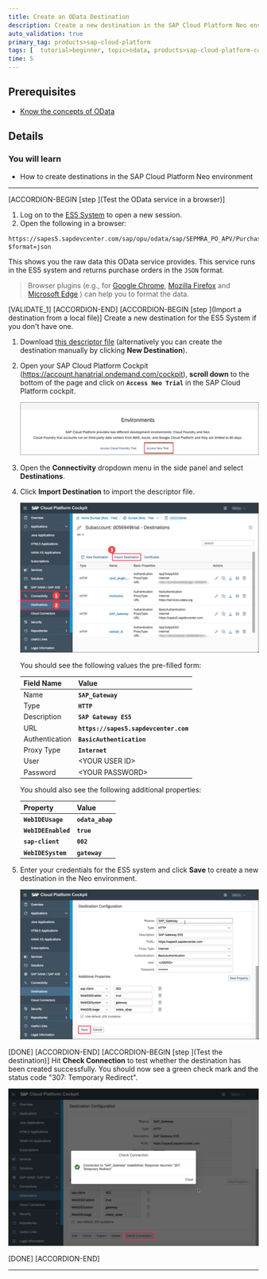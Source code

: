 ```yaml
---
title: Create an OData Destination
description: Create a new destination in the SAP Cloud Platform Neo environment for a purchase order OData service.
auto_validation: true
primary_tag: products>sap-cloud-platform
tags: [  tutorial>beginner, topic>odata, products>sap-cloud-platform-connectivity ]
time: 5
---
```


## Prerequisites  
 - [Know the concepts of OData](https://developers.sap.com/tutorials/odata-01-intro-origins.html)

## Details
### You will learn  
  - How to create destinations in the SAP Cloud Platform Neo environment

---

[ACCORDION-BEGIN [step ](Test the OData service in a browser)]

1. Log on to the [ES5 System](https://sapes5.sapdevcenter.com) to open a new session.
2. Open the following in a browser:

```
https://sapes5.sapdevcenter.com/sap/opu/odata/sap/SEPMRA_PO_APV/PurchaseOrders?$format=json
```

This shows you the raw data this OData service provides. This service runs in the ES5 system and returns purchase orders in the `JSON` format.

>Browser plugins (e.g., for [Google Chrome](https://chrome.google.com/webstore/search/json%20formatter), [Mozilla Firefox](https://addons.mozilla.org/en-US/firefox/search/?platform=mac&q=json%20formatter) and [Microsoft Edge](https://www.microsoft.com/de-de/search/result.aspx?q=json+formatter) ) can help you to format the data.

[VALIDATE_1]
[ACCORDION-END]
[ACCORDION-BEGIN [step ](Import a destination from a local file)]
Create a new destination for the ES5 System if you don't have one.

1. Download <a href="https://raw.githubusercontent.com/SAPDocuments/Tutorials/master/tutorials/cp-ui5-ms-graph-create-destination/ES5_Destination.txt" download>this descriptor file</a> (alternatively you can create the destination manually by clicking **New Destination**).

2. Open your SAP Cloud Platform Cockpit (<https://account.hanatrial.ondemand.com/cockpit>), **scroll down** to the bottom of the page and click on **`Access Neo Trial`** in the SAP Cloud Platform cockpit.

    ![go to neo trial](./neo_cockpit.jpg)

3. Open the **Connectivity** dropdown menu in the side panel and select **Destinations**.

4. Click **Import Destination** to import the descriptor file.

    ![create neo destination](./createDest.png)

    You should see the following values the pre-filled form:

    | Field Name     | Value     |
    | :------------- | :------------- |
    | Name      | **`SAP_Gateway`** |
    | Type      | **`HTTP`** |
    | Description | **`SAP Gateway ES5`** |
    | URL      | **`https://sapes5.sapdevcenter.com`** |
    | Authentication | **`BasicAuthentication`** |
    | Proxy Type | **`Internet`** |
    | User      |  \<YOUR USER ID> |
    | Password      |  \<YOUR PASSWORD> |
    You should also see the following additional properties:

    | Property | Value     |
    | :------------- | :------------- |
    | **`WebIDEUsage`** | **`odata_abap`** |
    | **`WebIDEEnabled`** | **`true`** |
    | **`sap-client`** | **`002`** |
    | **`WebIDESystem`** | **`gateway`** |

5. Enter your credentials for the ES5 system and click **Save** to create a new destination in the Neo environment.

    ![create neo destination completed form](./createDestForm.png)

[DONE]
[ACCORDION-END]
[ACCORDION-BEGIN [step ](Test the destination)]
Hit **Check Connection** to test whether the destination has been created successfully. You should now see a green check mark and the status code "307: Temporary Redirect".

![307 success](./destcreated.png)

[DONE]
[ACCORDION-END]

---
